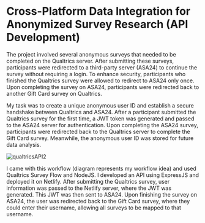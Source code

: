# Cross-Platform Data Integration for Anonymized Survey Research (API Development)

The project involved several anonymous surveys that needed to be completed on the Qualtrics server. After submitting these surveys, participants were redirected to a third-party server (ASA24) to continue the survey without requiring a login. To enhance security, participants who finished the Qualtrics survey were allowed to redirect to ASA24 only once. Upon completing the survey on ASA24, participants were redirected back to another Gift Card survey on Qualtrics.

My task was to create a unique anonymous user ID and establish a secure handshake between Qualtrics and ASA24. After a participant submitted the Qualtrics survey for the first time, a JWT token was generated and passed to the ASA24 server for authentication. Upon completing the ASA24 survey, participants were redirected back to the Qualtrics server to complete the Gift Card survey. Meanwhile, the anonymous user ID was stored for future data analysis.

![qualtricsAPI2](https://github.com/user-attachments/assets/4c3b6e3c-90d1-40aa-ad7f-36f27e29adda)

I came with this workflow (diagram represents my workflow idea) and used Qualtrics Survey Flow and NodeJS. I developed an API using ExpressJS and deployed it on Netlify. After submitting the Qualtrics survey, user information was passed to the Netlify server, where the JWT was generated. This JWT was then sent to ASA24. Upon finishing the survey on ASA24, the user was redirected back to the Gift Card survey, where they could enter their username, allowing all surveys to be mapped to that username.



